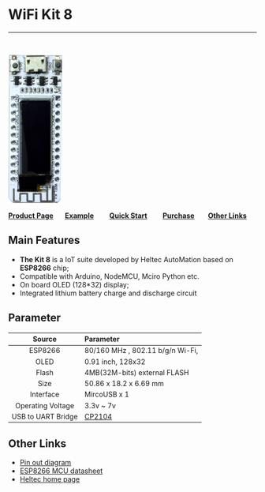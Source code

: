 # WiFi Kit 8

------

&nbsp;

<img src="img/products/display/esp_arduino/wifi_kit_8/01.png">



**[Product Page](http://www.heltec.cn/project/wifi_kit_8/)**&nbsp;&nbsp;&nbsp;&nbsp;&nbsp;&nbsp;**[Example](https://github.com/HelTecAutomation/Heltec_ESP8266)**&nbsp;&nbsp;&nbsp;&nbsp;&nbsp;&nbsp;&nbsp;&nbsp;**[Quick Start](https://docs.heltec.cn/#/en/user_manual/how_to_install_esp8266_Arduino)** &nbsp;&nbsp;&nbsp;&nbsp;&nbsp;&nbsp; **[Purchase](https://item.taobao.com/item.htm?spm=a1z10.5-c.w4002-17001092467.12.4a699f7fHlX9Yr&id=555696953988)**&nbsp;&nbsp;&nbsp;&nbsp;&nbsp;&nbsp; **[Other Links](#Other-Links)**



## Main Features



- **The Kit 8** is a IoT suite developed by Heltec AutoMation based on  **ESP8266** chip;
- Compatible with Arduino, NodeMCU, Mciro Python etc.
- On board OLED (128*32) display;
- Integrated lithium battery charge and discharge circuit



## Parameter



|       Source       | Parameter                                                    |
| :----------------: | :----------------------------------------------------------- |
|      ESP8266       | 80/160 MHz , 802.11 b/g/n Wi-Fi,                             |
|        OLED        | 0.91 inch, 128x32                                            |
|       Flash        | 4MB(32M-bits) external FLASH                                 |
|        Size        | 50.86 x 18.2 x 6.69 mm                                       |
|     Interface      | MircoUSB x 1                                                 |
| Operating Voltage  | 3.3v ~ 7v                                                    |
| USB to UART Bridge | [CP2104](http://docs.heltec.cn/#/en/user_manual/establish_serial_connection) |



## Other Links

- [Pin out diagram](https://github.com/Heltec-Aaron-Lee/WiFi_Kit_series/blob/master/PinoutDiagram/WIFI%20Kit%208.pdf)
- [ESP8266 MCU datasheet](https://www.espressif.com/en/products/hardware/esp32/resources)
- [Heltec home page](http://www.heltec.cn/?lang=en)
